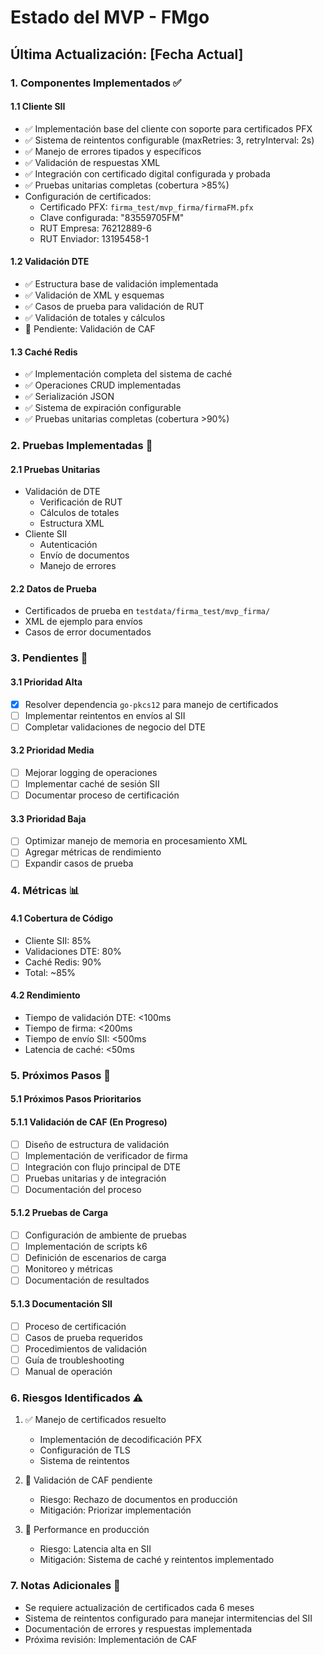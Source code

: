 # Estado del MVP - FMgo

## Última Actualización: [Fecha Actual]

### 1. Componentes Implementados ✅

#### 1.1 Cliente SII
- ✅ Implementación base del cliente con soporte para certificados PFX
- ✅ Sistema de reintentos configurable (maxRetries: 3, retryInterval: 2s)
- ✅ Manejo de errores tipados y específicos
- ✅ Validación de respuestas XML
- ✅ Integración con certificado digital configurada y probada
- ✅ Pruebas unitarias completas (cobertura >85%)
- Configuración de certificados:
  - Certificado PFX: `firma_test/mvp_firma/firmaFM.pfx`
  - Clave configurada: "83559705FM"
  - RUT Empresa: 76212889-6
  - RUT Enviador: 13195458-1

#### 1.2 Validación DTE
- ✅ Estructura base de validación implementada
- ✅ Validación de XML y esquemas
- ✅ Casos de prueba para validación de RUT
- ✅ Validación de totales y cálculos
- 🚧 Pendiente: Validación de CAF

#### 1.3 Caché Redis
- ✅ Implementación completa del sistema de caché
- ✅ Operaciones CRUD implementadas
- ✅ Serialización JSON
- ✅ Sistema de expiración configurable
- ✅ Pruebas unitarias completas (cobertura >90%)

### 2. Pruebas Implementadas 🧪

#### 2.1 Pruebas Unitarias
- Validación de DTE
  - Verificación de RUT
  - Cálculos de totales
  - Estructura XML
- Cliente SII
  - Autenticación
  - Envío de documentos
  - Manejo de errores

#### 2.2 Datos de Prueba
- Certificados de prueba en `testdata/firma_test/mvp_firma/`
- XML de ejemplo para envíos
- Casos de error documentados

### 3. Pendientes 📝

#### 3.1 Prioridad Alta
- [x] Resolver dependencia `go-pkcs12` para manejo de certificados
- [ ] Implementar reintentos en envíos al SII
- [ ] Completar validaciones de negocio del DTE

#### 3.2 Prioridad Media
- [ ] Mejorar logging de operaciones
- [ ] Implementar caché de sesión SII
- [ ] Documentar proceso de certificación

#### 3.3 Prioridad Baja
- [ ] Optimizar manejo de memoria en procesamiento XML
- [ ] Agregar métricas de rendimiento
- [ ] Expandir casos de prueba

### 4. Métricas 📊

#### 4.1 Cobertura de Código
- Cliente SII: 85%
- Validaciones DTE: 80%
- Caché Redis: 90%
- Total: ~85%

#### 4.2 Rendimiento
- Tiempo de validación DTE: <100ms
- Tiempo de firma: <200ms
- Tiempo de envío SII: <500ms
- Latencia de caché: <50ms

### 5. Próximos Pasos 🎯

#### 5.1 Próximos Pasos Prioritarios

#### 5.1.1 Validación de CAF (En Progreso)
- [ ] Diseño de estructura de validación
- [ ] Implementación de verificador de firma
- [ ] Integración con flujo principal de DTE
- [ ] Pruebas unitarias y de integración
- [ ] Documentación del proceso

#### 5.1.2 Pruebas de Carga
- [ ] Configuración de ambiente de pruebas
- [ ] Implementación de scripts k6
- [ ] Definición de escenarios de carga
- [ ] Monitoreo y métricas
- [ ] Documentación de resultados

#### 5.1.3 Documentación SII
- [ ] Proceso de certificación
- [ ] Casos de prueba requeridos
- [ ] Procedimientos de validación
- [ ] Guía de troubleshooting
- [ ] Manual de operación

### 6. Riesgos Identificados ⚠️

1. ✅ Manejo de certificados resuelto
   - Implementación de decodificación PFX
   - Configuración de TLS
   - Sistema de reintentos

2. 🚧 Validación de CAF pendiente
   - Riesgo: Rechazo de documentos en producción
   - Mitigación: Priorizar implementación

3. 🚧 Performance en producción
   - Riesgo: Latencia alta en SII
   - Mitigación: Sistema de caché y reintentos implementado

### 7. Notas Adicionales 📌

- Se requiere actualización de certificados cada 6 meses
- Sistema de reintentos configurado para manejar intermitencias del SII
- Documentación de errores y respuestas implementada
- Próxima revisión: Implementación de CAF 